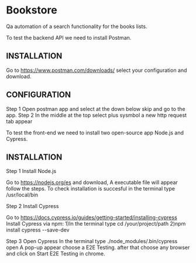 # Bookstore
Qa automation of a search functionality for the books lists.

To test the backend API we need to install Postman.

INSTALLATION
------------

Go to https://www.postman.com/downloads/ select your configuration and download.

CONFIGURATION
-------------
Step 1
Open postman app and select at the down below skip and go to the app.
Step 2
In the middle at the top select plus sysmbol a new http request tab appear


To test the front-end we need to install two open-source app Node.js and Cypress.

INSTALLATION
------------
Step 1 Install Node.js

Go to https://nodejs.org/es and download, A executable file will appear follow the steps.
To check installation is succesful in the terminal type /usr/local/bin

Step 2 Install Cypress

Go to https://docs.cypress.io/guides/getting-started/installing-cypress Install Cypress via npm:
1)In the terminal type cd /your/project/path 
2)npm install cypress --save-dev

Step 3 Open Cypress
In the terminal type ./node_modules/.bin/cypress open
A pop-up appear choose a E2E Testing. after that choose any browser and click on Start E2E Testing in chrome.
